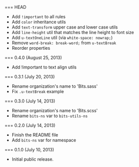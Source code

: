 === HEAD

* Add `!important` to all rules
* Add `color` inheritance utils
* Add `text-transform` upper case and lower case utils
* Add `line-height` util that matches the line height to font size
* Add `u-textOneLine` util (via `white-space: nowrap;`)
* Remove `word-break: break-word;` from `u-textBreak`
* Reorder properties

=== 0.4.0 (August 25, 2013)

* Add !important to text align utils

=== 0.3.1 (July 20, 2013)

* Rename organization's name to 'Bits.sass'
* Fix `.u-textBreak` example

=== 0.3.0 (July 14, 2013)

* Rename organization's name to 'Bits.scss'
* Rename `bits-ns` var to `bits-utils-ns`

=== 0.2.0 (July 14, 2013)

* Finish the README file
* Add `bits-ns` var for namespace

=== 0.1.0 (July 10, 2013)

* Initial public release.